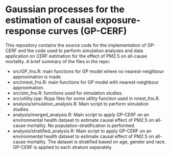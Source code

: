 # Gaussian processes for the estimation of causal exposure-response curves (GP-CERF)
This repository contains the source code for the implementation of GP-CERF and the code used to perform simulation analyses and data application on CERF estimation for the effect of PM2.5 on all-cause mortality. A brief summary of the files in the repo:
* src/GP_fns.R: main functions for GP model where no nearest-neighbour approximation is made.
* src/nnest_fns.R: main functions for GP model with nearest-neighbour approximation.
* src/sim_fns.R: functions used for simulation studies.
* src/utility.cpp: Rcpp files for some utility function used in nnest_fns.R.
* analysis/simulation_analysis.R: Main script to perform simulation studies.
* analysis/merged_analysis.R: Main script to apply GP-CERF on an environmental health dataset to estimate causal effect of PM2.5 on all-cause mortality. No population-stratification is performed.
* analysis/stratified_analysis.R: Main script to apply GP-CERF on an environmental health dataset to estimate causal effect of PM2.5 on all-cause mortality. The dataset is stratified based on age, gender and race. GP-CERF is applied to each stratum separately.
